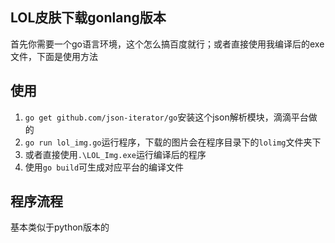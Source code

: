 ## LOL皮肤下载gonlang版本
首先你需要一个go语言环境，这个怎么搞百度就行；或者直接使用我编译后的exe文件，下面是使用方法
## 使用
1. `go get github.com/json-iterator/go`安装这个json解析模块，滴滴平台做的
2. `go run lol_img.go`运行程序，下载的图片会在程序目录下的`lolimg`文件夹下
3. 或者直接使用`.\LOL_Img.exe`运行编译后的程序
4. 使用`go build`可生成对应平台的编译文件
## 程序流程
基本类似于python版本的

